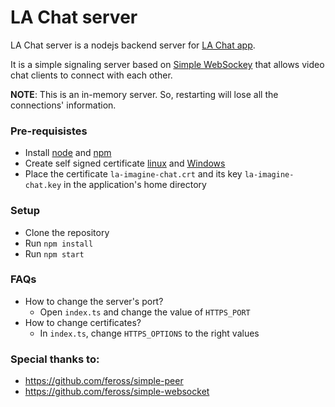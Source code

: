 # LA Chat server

LA Chat server is a nodejs backend server for [LA Chat app](https://github.com/laimagine/la-chat-app).

It is a simple signaling server based on [Simple WebSockey](https://github.com/feross/simple-websocket) that allows video chat clients to connect with each other.

**NOTE**: This is an in-memory server. So, restarting will lose all the connections' information.

### Pre-requisistes
- Install [node](https://nodejs.org/en/) and [npm](https://www.npmjs.com/)
- Create self signed certificate [linux](https://www.openssl.org/docs/manmaster/man1/req.html) and [Windows](https://blogs.msdn.microsoft.com/mayurpatankar/2017/09/01/sha-256-self-signed-certificate-for-windows-server-2012-r2/)
- Place the certificate `la-imagine-chat.crt` and its key `la-imagine-chat.key` in the application's home directory

### Setup
- Clone the repository
- Run `npm install`
- Run `npm start`

### FAQs
- How to change the server's port?
  - Open `index.ts` and change the value of `HTTPS_PORT`
- How to change certificates?
  - In `index.ts`, change `HTTPS_OPTIONS` to the right values

### Special thanks to:
- https://github.com/feross/simple-peer
- https://github.com/feross/simple-websocket
